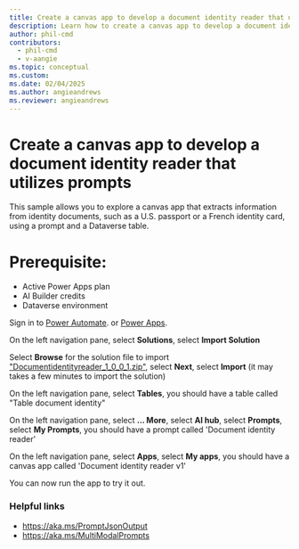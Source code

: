 ```yaml
---
title: Create a canvas app to develop a document identity reader that utilizes prompts
description: Learn how to create a canvas app to develop a document identity reader that utilizes prompts.
author: phil-cmd
contributors:
  - phil-cmd
  - v-aangie
ms.topic: conceptual
ms.custom:
ms.date: 02/04/2025
ms.author: angieandrews
ms.reviewer: angieandrews
---
```


# Create a canvas app to develop a document identity reader that utilizes prompts

This sample allows you to explore a canvas app that extracts information from identity documents, such as a U.S. passport or a French identity card, using a prompt and a Dataverse table.

# Prerequisite: 

- Active Power Apps plan
- AI Builder credits
- Dataverse environment

Sign in to [Power Automate](https://make.powerautomate.com/). or [Power Apps](https://make.powerapps.com/).

On the left navigation pane, select **Solutions**, select **Import Solution**

Select **Browse** for the solution file to import ["Documentidentityreader_1_0_0_1.zip"](https://go.microsoft.com/fwlink/?linkid=2301870), select **Next**, select **Import**
(it may takes a few minutes to import the solution)

On the left navigation pane, select **Tables**, you should have a table called "Table document identity"

On the left navigation pane, select **... More**, select **AI hub**, select **Prompts**, select **My Prompts**, you should have a prompt called 'Document identity reader'

On the left navigation pane, select **Apps**, select **My apps**, you should have a canvas app called 'Document identity reader v1'

You can now run the app to try it out.


### Helpful links

- https://aka.ms/PromptJsonOutput
- https://aka.ms/MultiModalPrompts

